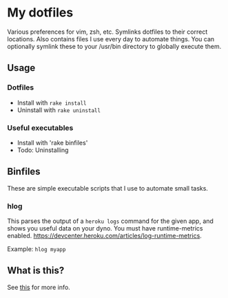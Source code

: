 # My dotfiles

Various preferences for vim, zsh, etc. Symlinks dotfiles to their correct locations. Also contains files I use every day to automate things.
You can optionally symlink these to your /usr/bin directory to globally execute them.

## Usage

### Dotfiles
* Install with `rake install`
* Uninstall with `rake uninstall`

### Useful executables
* Install with 'rake binfiles'
* Todo: Uninstalling

## Binfiles

These are simple executable scripts that I use to automate small tasks.

### hlog

This parses the output of a `heroku logs` command for the given app, and shows you useful data on your dyno.
You must have runtime-metrics enabled. https://devcenter.heroku.com/articles/log-runtime-metrics.

Example: `hlog myapp`

## What is this?

See [this](http://dotfiles.github.io/) for more info.
